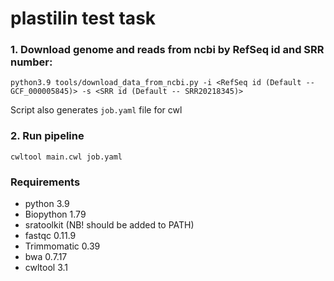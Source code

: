 # plastilin test task

### 1. Download genome and reads from ncbi by RefSeq id and SRR number:

```{bash}
python3.9 tools/download_data_from_ncbi.py -i <RefSeq id (Default -- GCF_000005845)> -s <SRR id (Default -- SRR20218345)>
```

Script also generates `job.yaml` file for cwl 

### 2. Run pipeline

```{bash}
cwltool main.cwl job.yaml 
```

### Requirements

- python 3.9
- Biopython 1.79
- sratoolkit (NB! should be added to PATH)
- fastqc 0.11.9
- Trimmomatic 0.39
- bwa 0.7.17
- cwltool 3.1
